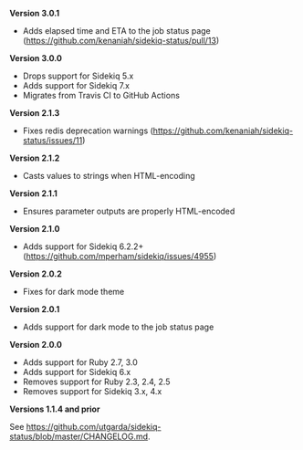 **Version 3.0.1**
 - Adds elapsed time and ETA to the job status page (https://github.com/kenaniah/sidekiq-status/pull/13)

**Version 3.0.0**
 - Drops support for Sidekiq 5.x
 - Adds support for Sidekiq 7.x
 - Migrates from Travis CI to GitHub Actions

**Version 2.1.3**
 - Fixes redis deprecation warnings (https://github.com/kenaniah/sidekiq-status/issues/11)

**Version 2.1.2**
 - Casts values to strings when HTML-encoding

**Version 2.1.1**
 - Ensures parameter outputs are properly HTML-encoded

**Version 2.1.0**
 - Adds support for Sidekiq 6.2.2+ (https://github.com/mperham/sidekiq/issues/4955)

**Version 2.0.2**
 - Fixes for dark mode theme

**Version 2.0.1**
 - Adds support for dark mode to the job status page

**Version 2.0.0**
 - Adds support for Ruby 2.7, 3.0
 - Adds support for Sidekiq 6.x
 - Removes support for Ruby 2.3, 2.4, 2.5
 - Removes support for Sidekiq 3.x, 4.x

**Versions 1.1.4 and prior**

See https://github.com/utgarda/sidekiq-status/blob/master/CHANGELOG.md.
